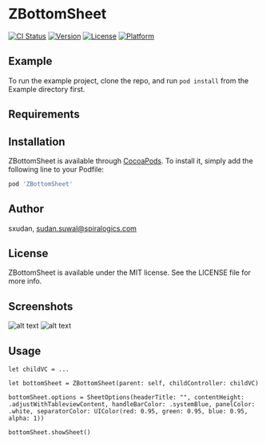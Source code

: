# ZBottomSheet

[![CI Status](https://img.shields.io/travis/sxudan/ZBottomSheet.svg?style=flat)](https://travis-ci.org/sxudan/ZBottomSheet)
[![Version](https://img.shields.io/cocoapods/v/ZBottomSheet.svg?style=flat)](https://cocoapods.org/pods/ZBottomSheet)
[![License](https://img.shields.io/cocoapods/l/ZBottomSheet.svg?style=flat)](https://cocoapods.org/pods/ZBottomSheet)
[![Platform](https://img.shields.io/cocoapods/p/ZBottomSheet.svg?style=flat)](https://cocoapods.org/pods/ZBottomSheet)

## Example

To run the example project, clone the repo, and run `pod install` from the Example directory first.

## Requirements

## Installation

ZBottomSheet is available through [CocoaPods](https://cocoapods.org). To install
it, simply add the following line to your Podfile:

```ruby
pod 'ZBottomSheet'
```

## Author

sxudan, sudan.suwal@spiralogics.com

## License

ZBottomSheet is available under the MIT license. See the LICENSE file for more info.

## Screenshots
![alt text](https://paste.pics/4346f05064dee37141c4b297108323e8)
![alt text](https://paste.pics/c4996733b9f6989d9d6324a023f4d945)

## Usage

`let childVC = ...`

`let bottomSheet = ZBottomSheet(parent: self, childController: childVC)`

`bottomSheet.options = SheetOptions(headerTitle: "", contentHeight: .adjustWithTableviewContent, handleBarColor: .systemBlue, panelColor: .white, separatorColor: UIColor(red: 0.95, green: 0.95, blue: 0.95, alpha: 1))`

`bottomSheet.showSheet()`
